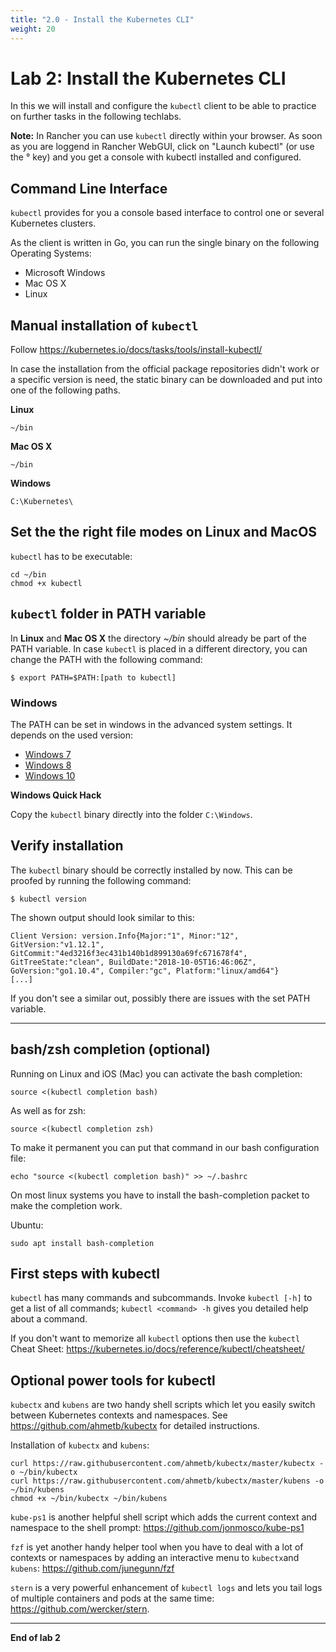 ```yaml
---
title: "2.0 - Install the Kubernetes CLI"
weight: 20
---
```



# Lab 2: Install the Kubernetes CLI

In this we will install and configure the `kubectl` client to be able to practice on further tasks in the following techlabs.

**Note:** In Rancher you can use `kubectl` directly within your browser. As soon as you are loggend in Rancher WebGUI, click on "Launch kubectl" (or use the ° key) and you get a console with kubectl installed and configured.

## Command Line Interface

`kubectl` provides for you a console based interface to control one or several Kubernetes clusters.

As the client is written in Go, you can run the single binary on the following Operating Systems:

- Microsoft Windows
- Mac OS X
- Linux

## Manual installation of `kubectl`

Follow https://kubernetes.io/docs/tasks/tools/install-kubectl/

In case the installation from the official package repositories didn't work or a specific version is need, the static binary can be downloaded and put into one of the following paths.

**Linux**

```
~/bin
```

**Mac OS X**

```
~/bin
```

**Windows**

```
C:\Kubernetes\
```


## Set the the right file modes on Linux and MacOS

`kubectl` has to be executable:

```
cd ~/bin
chmod +x kubectl
```


## `kubectl` folder in PATH variable

In **Linux** and **Mac OS X** the directory _~/bin_ should already be part of the PATH variable.
In case `kubectl` is placed in a different directory, you can change the PATH with the following command:

```
$ export PATH=$PATH:[path to kubectl]
```


### Windows

The PATH can be set in windows in the advanced system settings. It depends on the used version:

- [Windows 7](http://geekswithblogs.net/renso/archive/2009/10/21/how-to-set-the-windows-path-in-windows-7.aspx)
- [Windows 8](http://www.itechtics.com/customize-windows-environment-variables/)
- [Windows 10](http://techmixx.de/windows-10-umgebungsvariablen-bearbeiten/)

**Windows Quick Hack**

Copy the `kubectl` binary directly into the folder `C:\Windows`.


## Verify installation 

The `kubectl` binary should be correctly installed by now. This can be proofed by running the following command:

```
$ kubectl version
```

The shown output should look similar to this:

```
Client Version: version.Info{Major:"1", Minor:"12", GitVersion:"v1.12.1", GitCommit:"4ed3216f3ec431b140b1d899130a69fc671678f4", GitTreeState:"clean", BuildDate:"2018-10-05T16:46:06Z", GoVersion:"go1.10.4", Compiler:"gc", Platform:"linux/amd64"}
[...]
```

If you don't see a similar out, possibly there are issues with the set PATH variable.

---

## bash/zsh completion (optional)

Running on Linux and iOS (Mac) you can activate the bash completion:

```
source <(kubectl completion bash)
```

As well as for zsh:
```
source <(kubectl completion zsh)
```

To make it permanent you can put that command in our bash configuration file:

```
echo "source <(kubectl completion bash)" >> ~/.bashrc
```

On most linux systems you have to install the bash-completion packet to make the completion work.

Ubuntu:

```
sudo apt install bash-completion
```
## First steps with kubectl

`kubectl` has many commands and subcommands. Invoke `kubectl [-h]` to get a list of all commands; `kubectl <command> -h`
gives you detailed help about a command.

If you don't want to memorize all `kubectl` options then use the `kubectl` Cheat Sheet: 
<https://kubernetes.io/docs/reference/kubectl/cheatsheet/>

## Optional power tools for kubectl

`kubectx` and `kubens` are two handy shell scripts which let you easily switch between Kubernetes contexts and
namespaces. See <https://github.com/ahmetb/kubectx> for detailed instructions.

Installation of `kubectx` and `kubens`:

```
curl https://raw.githubusercontent.com/ahmetb/kubectx/master/kubectx -o ~/bin/kubectx
curl https://raw.githubusercontent.com/ahmetb/kubectx/master/kubens -o ~/bin/kubens
chmod +x ~/bin/kubectx ~/bin/kubens
```

`kube-ps1` is another helpful shell script which adds the current context and namespace to the shell prompt: 
<https://github.com/jonmosco/kube-ps1>

`fzf` is yet another handy helper tool when you have to deal with a lot of contexts or namespaces by 
adding an interactive menu to `kubectx`and `kubens`: <https://github.com/junegunn/fzf>

`stern` is a very powerful enhancement of `kubectl logs` and lets you tail logs of multiple containers and pods at the 
same time: <https://github.com/wercker/stern>. 

---

**End of lab 2**